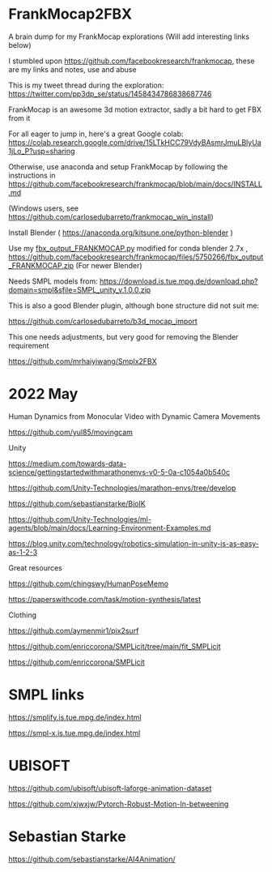 # FrankMocap2FBX
A brain dump for my FrankMocap explorations 
(Will add interesting links below)

I stumbled upon https://github.com/facebookresearch/frankmocap, these are my links and notes, use and abuse

This is my tweet thread during the exploration: https://twitter.com/pp3dp_se/status/1458434786838687746

FrankMocap is an awesome 3d motion extractor, sadly a bit hard to get FBX from it

For all eager to jump in, here's a great Google colab:  https://colab.research.google.com/drive/15LTkHCC79VdyBAsmrJmuLBlyUa1jLo_P?usp=sharing

Otherwise, use anaconda and setup FrankMocap by following the instructions in https://github.com/facebookresearch/frankmocap/blob/main/docs/INSTALL.md

(Windows users, see https://github.com/carlosedubarreto/frankmocap_win_install)

Install Blender ( https://anaconda.org/kitsune.one/python-blender )

Use my [fbx_output_FRANKMOCAP.py](fbx_output_FRANKMOCAP.py) modified for conda blender 2.7x , https://github.com/facebookresearch/frankmocap/files/5750266/fbx_output_FRANKMOCAP.zip (For newer Blender)

Needs SMPL models from: https://download.is.tue.mpg.de/download.php?domain=smpl&sfile=SMPL_unity_v.1.0.0.zip

This is also a good Blender plugin, although bone structure did not suit me:

https://github.com/carlosedubarreto/b3d_mocap_import


This one needs adjustments, but very good for removing the Blender requirement

https://github.com/mrhaiyiwang/Smplx2FBX

# 2022 May

Human Dynamics from Monocular Video with Dynamic Camera Movements

https://github.com/yul85/movingcam

Unity

https://medium.com/towards-data-science/gettingstartedwithmarathonenvs-v0-5-0a-c1054a0b540c

https://github.com/Unity-Technologies/marathon-envs/tree/develop

https://github.com/sebastianstarke/BioIK

https://github.com/Unity-Technologies/ml-agents/blob/main/docs/Learning-Environment-Examples.md

https://blog.unity.com/technology/robotics-simulation-in-unity-is-as-easy-as-1-2-3

Great resources 

https://github.com/chingswy/HumanPoseMemo

https://paperswithcode.com/task/motion-synthesis/latest

Clothing

https://github.com/aymenmir1/pix2surf

https://github.com/enriccorona/SMPLicit/tree/main/fit_SMPLicit

https://github.com/enriccorona/SMPLicit

# SMPL links
https://smplify.is.tue.mpg.de/index.html

https://smpl-x.is.tue.mpg.de/index.html

# UBISOFT
https://github.com/ubisoft/ubisoft-laforge-animation-dataset

https://github.com/xjwxjw/Pytorch-Robust-Motion-In-betweening

# Sebastian Starke
https://github.com/sebastianstarke/AI4Animation/
